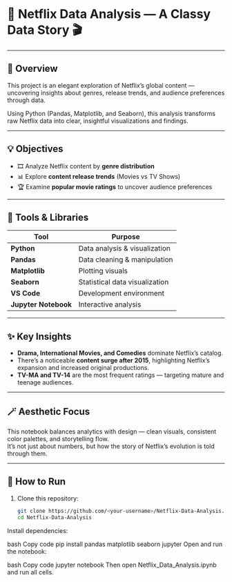 # 🍿 Netflix Data Analysis — A Classy Data Story 🎬  


---

## 📖 Overview  
This project is an elegant exploration of Netflix’s global content — uncovering insights about genres, release trends, and audience preferences through data.  

Using Python (Pandas, Matplotlib, and Seaborn), this analysis transforms raw Netflix data into clear, insightful visualizations and findings.  

---

## 💡 Objectives  
- 🎞️ Analyze Netflix content by **genre distribution**  
- 📊 Explore **content release trends** (Movies vs TV Shows)  
- 🏆 Examine **popular movie ratings** to uncover audience preferences  

---

## 🧰 Tools & Libraries  
| Tool | Purpose |
|------|----------|
| **Python** | Data analysis & visualization |
| **Pandas** | Data cleaning & manipulation |
| **Matplotlib** | Plotting visuals |
| **Seaborn** | Statistical data visualization |
| **VS Code** | Development environment |
| **Jupyter Notebook** | Interactive analysis |

---

## ✨ Key Insights  
- **Drama, International Movies, and Comedies** dominate Netflix’s catalog.  
- There’s a noticeable **content surge after 2015**, highlighting Netflix’s expansion and increased original productions.  
- **TV-MA and TV-14** are the most frequent ratings — targeting mature and teenage audiences.  

---

## 🪄 Aesthetic Focus  
This notebook balances analytics with design — clean visuals, consistent color palettes, and storytelling flow.  
It’s not just about numbers, but how the story of Netflix’s evolution is told through them.  

---

## 🚀 How to Run  
1. Clone this repository:  
   ```bash
   git clone https://github.com/<your-username>/Netflix-Data-Analysis.git
   cd Netflix-Data-Analysis
Install dependencies:

bash
Copy code
pip install pandas matplotlib seaborn jupyter
Open and run the notebook:

bash
Copy code
jupyter notebook
Then open Netflix_Data_Analysis.ipynb and run all cells.
